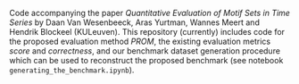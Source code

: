 Code accompanying the paper *Quantitative Evaluation of Motif Sets in Time Series* by Daan Van Wesenbeeck, Aras Yurtman, Wannes Meert and Hendrik Blockeel (KULeuven). 
This repository (currently) includes code for the proposed evaluation method *PROM*, the existing evaluation metrics *score* and *correctness*, and our benchmark dataset generation procedure which can be used to reconstruct the proposed benchmark (see notebook `generating_the_benchmark.ipynb`).  

<!-- The notebooks folder includes:

- `clustering_classification_datasets.ipynb`: which shows how we clustered classification datasets to find suitable ones for generating TSMD benchmark data. 
- `evaluation_metrics_example.ipynb` : which demonstrates PROM with an example.
- `` : which allows you to generate the proposed benchmark yourself.
- `random_walk_benchmarks.ipynb`: which shows that benchmark based on random-walk data can easily be solved.   -->
